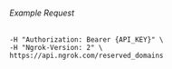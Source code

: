 
###### Example Request
```curl \
-H "Authorization: Bearer {API_KEY}" \
-H "Ngrok-Version: 2" \
https://api.ngrok.com/reserved_domains
